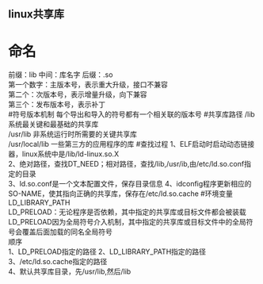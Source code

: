 ## linux共享库
# 命名
前缀：lib  中间：库名字  后缀：.so  
第一个数字：主版本号，表示重大升级，接口不兼容  
第二个：次版本号，表示增量升级，向下兼容  
第三个：发布版本号，表示补丁  
#符号版本机制
每个导出和导入的符号都有一个相关联的版本号
#共享库路径
/lib 系统最关键和最基础的共享库  
/usr/lib 非系统运行时所需要的关键共享库  
/usr/local/lib 一些第三方的应用程序的库
#查找过程
1、ELF启动时启动动态链接器，linux系统中是/lib/ld-linux.so.X  
2、绝对路径，查找DT_NEED；相对路径，查找/lib,/usr/ib,由/etc/ld.so.conf指定的目录  
3、ld.so.conf是一个文本配置文件，保存目录信息
4、idconfig程序更新相应的SO-NAME，使其指向正确的共享库，保存在/etc/ld.so.cache
#环境变量
LD_LIBRARY_PATH  
LD_PRELOAD：无论程序是否依赖，其中指定的共享库或目标文件都会被装载  
  LD_PRELOAD因为全局符号介入机制，其中指定的共享库或目标文件中的全局符号会覆盖后面加载的同名全局符号  
顺序  
1、LD_PRELOAD指定的路径
2、LD_LIBRARY_PATH指定的路径  
3、/etc/ld.so.cache指定的路径  
4、默认共享库目录，先/usr/lib,然后/lib  
